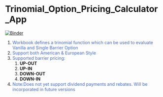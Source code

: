 # Trinomial_Option_Pricing_Calculator_App
[![Binder](https://mybinder.org/badge_logo.svg)](https://mybinder.org/v2/gh/shiladitya146/Trinomial_Option_Pricing_Calculator_App/HEAD?urlpath=voila%2Frender%2FTrinomial_Tree_Option_Pricing.ipynb)
1. <font color=royalblue>Workbook defines a trinomial function which can be used  to evaluate Vanilla and Single Barrier Option</font>
2. <font color=royalblue>Support both American & European Style</font>
3. <font color=royalblue>Supported barrier pricing:</font>
    1. **UP-OUT**
    2. **UP-IN**
    3. **DOWN-OUT**
    4. **DOWN-IN**
4. <font color=royalblue>Note:Does not yet support dividend payments and rebates. Will be incorporated in future versions</font>

